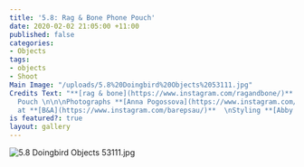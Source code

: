 ```yaml
---
title: '5.8: Rag & Bone Phone Pouch'
date: 2020-02-02 21:05:00 +11:00
published: false
categories:
- Objects
tags:
- objects
- Shoot
Main Image: "/uploads/5.8%20Doingbird%20Objects%2053111.jpg"
Credits Text: "**[rag & bone](https://www.instagram.com/ragandbone/)**  Atlas Phone
  Pouch \n\n\nPhotographs **[Anna Pogossova](https://www.instagram.com/annapogossova/)**
  at **[B&A](https://www.instagram.com/barepsau/)**  \nStyling **[Abby Bennett](https://www.instagram.com/bennett_abby/)**"
is featured?: true
layout: gallery
---
```


![5.8 Doingbird Objects 53111.jpg](/uploads/5.8%20Doingbird%20Objects%2053111.jpg)
